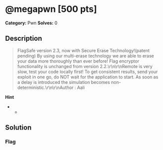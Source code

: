 # @megapwn [500 pts]

**Category:** Pwn
**Solves:** 0

## Description
>FlagSafe version 2.3, now with Secure Erase Technology!(patent pending) By using our multi-erase technology we are able to erase your data more thoroughly than ever before! Flag encryptor functionality is unchanged from version 2.2.\r\n\r\nRemote is very slow, test your code locally first! To get consistent results, send your exploit in one go, do NOT wait for the application to start. As soon as a delay is introduced the simulation becomes non-deterministic.\r\n\r\nAuthor : Aali

**Hint**
* -

## Solution

### Flag

